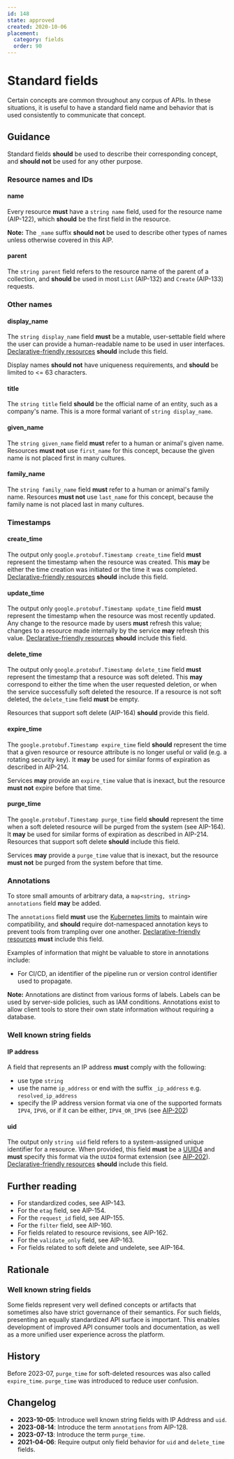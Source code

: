 ```yaml
---
id: 148
state: approved
created: 2020-10-06
placement:
  category: fields
  order: 90
---
```


# Standard fields

Certain concepts are common throughout any corpus of APIs. In these situations,
it is useful to have a standard field name and behavior that is used
consistently to communicate that concept.

## Guidance

Standard fields **should** be used to describe their corresponding concept, and
**should not** be used for any other purpose.

### Resource names and IDs

#### name

Every resource **must** have a `string name` field, used for the resource name
(AIP-122), which **should** be the first field in the resource.

**Note:** The `_name` suffix **should not** be used to describe other types of
names unless otherwise covered in this AIP.

#### parent

The `string parent` field refers to the resource name of the parent of a
collection, and **should** be used in most `List` (AIP-132) and `Create`
(AIP-133) requests.

### Other names

#### display_name

The `string display_name` field **must** be a mutable, user-settable field
where the user can provide a human-readable name to be used in user interfaces.
[Declarative-friendly resources][] **should** include this field.

Display names **should not** have uniqueness requirements, and **should** be
limited to <= 63 characters.

#### title

The `string title` field **should** be the official name of an entity, such as
a company's name. This is a more formal variant of `string display_name`.

#### given_name

The `string given_name` field **must** refer to a human or animal's given name.
Resources **must not** use `first_name` for this concept, because the given
name is not placed first in many cultures.

#### family_name

The `string family_name` field **must** refer to a human or animal's family
name. Resources **must not** use `last_name` for this concept, because the
family name is not placed last in many cultures.

### Timestamps

#### create_time

The output only `google.protobuf.Timestamp create_time` field **must**
represent the timestamp when the resource was created. This **may** be either
the time creation was initiated or the time it was completed.
[Declarative-friendly resources][] **should** include this field.

#### update_time

The output only `google.protobuf.Timestamp update_time` field **must**
represent the timestamp when the resource was most recently updated. Any change
to the resource made by users **must** refresh this value; changes to a
resource made internally by the service **may** refresh this value.
[Declarative-friendly resources][] **should** include this field.

#### delete_time

The output only `google.protobuf.Timestamp delete_time` field **must** represent
the timestamp that a resource was soft deleted. This **may** correspond to either
the time when the user requested deletion, or when the service successfully
soft deleted the resource. If a resource is not soft deleted, the `delete_time`
field **must** be empty.

Resources that support soft delete (AIP-164) **should** provide this field.

#### expire_time

The `google.protobuf.Timestamp expire_time` field **should** represent the time
that a given resource or resource attribute is no longer useful or valid (e.g. a
rotating security key). It **may** be used for similar forms of expiration as
described in AIP-214.

Services **may** provide an `expire_time` value that is inexact, but the
resource **must not** expire before that time.

#### purge_time

The `google.protobuf.Timestamp purge_time` field **should** represent the time
when a soft deleted resource will be purged from the system (see AIP-164).
It **may** be used for similar forms of expiration as described in AIP-214.
Resources that support soft delete **should** include this field.

Services **may** provide a `purge_time` value that is inexact, but the resource
**must not** be purged from the system before that time.

### Annotations

To store small amounts of arbitrary data, a `map<string, string> annotations`
field **may** be added.

The `annotations` field **must** use the [Kubernetes limits][] to maintain wire
compatibility, and **should** require dot-namespaced annotation keys to prevent
tools from trampling over one another. [Declarative-friendly resources][] **must** include this field.

Examples of information that might be valuable to store in annotations include:

- For CI/CD, an identifier of the pipeline run or version control identifier
  used to propagate.

**Note:** Annotations are distinct from various forms of labels. Labels can be
used by server-side policies, such as IAM conditions. Annotations exist to
allow client tools to store their own state information without requiring a
database.

### Well known string fields

#### IP address

A field that represents an IP address **must** comply with the following:

* use type `string`
* use the name `ip_address` or end with the suffix `_ip_address` e.g.
  `resolved_ip_address`
* specify the IP address version format via one of the supported formats `IPV4`,
  `IPV6`, or if it can be either, `IPV4_OR_IPV6` (see [AIP-202][aip-202])

#### uid

The output only `string uid` field refers to a system-assigned unique
identifier for a resource. When provided, this field **must** be a [UUID4][]
and **must** specify this format via the `UUID4` format extension (see
[AIP-202][aip-202]). [Declarative-friendly resources][] **should** include this
field.

## Further reading

- For standardized codes, see AIP-143.
- For the `etag` field, see AIP-154.
- For the `request_id` field, see AIP-155.
- For the `filter` field, see AIP-160.
- For fields related to resource revisions, see AIP-162.
- For the `validate_only` field, see AIP-163.
- For fields related to soft delete and undelete, see AIP-164.

## Rationale

### Well known string fields

Some fields represent very well defined concepts or artifacts that sometimes
also have strict governance of their semantics. For such fields, presenting an
equally standardized API surface is important. This enables development of
improved API consumer tools and documentation, as well as a more unified user
experience across the platform.

## History

Before 2023-07, `purge_time` for soft-deleted resources was also called
`expire_time`. `purge_time` was introduced to reduce user confusion.

## Changelog

- **2023-10-05**: Introduce well known string fields with IP Address and `uid`.
- **2023-08-14**: Introduce the term `annotations` from AIP-128.
- **2023-07-13**: Introduce the term `purge_time`.
- **2021-04-06**: Require output only field behavior for `uid` and `delete_time`
  fields.

<!-- prettier-ignore -->
[aip-202]: ./0202.md
[declarative-friendly resources]: ./0128.md#resources
[kubernetes limits]: https://kubernetes.io/docs/concepts/overview/working-with-objects/annotations/#syntax-and-character-set
[uuid4]: https://en.wikipedia.org/wiki/Universally_unique_identifier#Version_4_(random)
